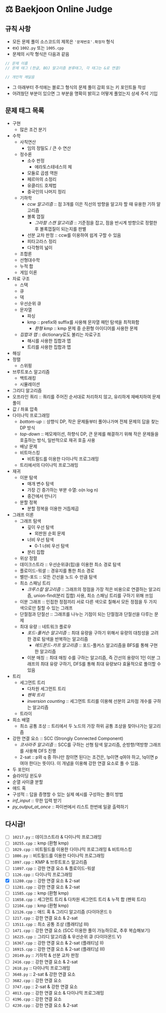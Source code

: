 # ⚖️ Baekjoon Online Judge

## 규칙 사항

- 모든 문제 풀이 소스코드의 제목은 `'문제번호'.확장자` 형식
- ex) `1002.py` 또는 `1005.cpp `
- 문제의 시작 형식은 다음과 같음

```cpp
// 문제 이름
// 문제 태그 (한글, BOJ 알고리즘 분류태그, 각 태그는 &로 연결)

// 개인적 깨달음
```

- 그 아래부터 주석에는 블로그 형식의 문제 풀이 감회 또는 키 포인트들 작성
- 어려웠던 부분이 있으면 그 부분을 명확히 밝히고 어떻게 풀었는지 상세 주석 기입

## 문제 태그 목록

- 구현
    - 많은 조건 분기
- 수학
    - 사칙연산
        - 임의 정밀도 / 큰 수 연산
    - 정수론
        - 소수 판정
            - 에라토스테네스의 체
        - 모듈로 곱셈 역원
        - 페르마의 소정리
        - 유클리드 호제법
        - 중국인의 나머지 정리
    - 기하학
        - *ccw 알고리즘* :: 점 3개를 이은 직선의 방향을 알고자 할 때 유용한 기하 알고리즘
        - 볼록 껍질
            - *그라함 스캔 알고리즘* :: 기준점을 잡고, 점을 반시계 방향으로 정렬한 후 볼록껍질이 되는지를 판별
        - 선분 교차 판정 :: ccw를 이용하여 쉽게 구할 수 있음
        - 피타고라스 정리
        - 다각형의 넓이
    - 조합론
    - 선형대수학
    - 누적 합
    - 게임 이론
- 자료 구조
    - 스택
    - 큐
    - 덱
    - 우선순위 큐
    - 문자열
        - 파싱
        - kmp :: prefix와 suffix를 사용해 문자열 패턴 탐색을 최적화함
            - *환형 kmp* :: kmp 문제 중 순환형 아이디어를 사용한 문제
    - *집합과 맵* :: dictionary로도 불리는 자료구조
        - 해시를 사용한 집합과 맵
        - 트리를 사용한 집합과 맵
- 해싱
- 정렬
    - 스위핑
- 브루트포스 알고리즘
    - 백트래킹
    - 시뮬레이션
- 그리디 알고리즘
- 오프라인 쿼리 :: 쿼리를 주어진 순서대로 처리하지 않고, 유리하게 재배치하여 문제 풀이
- 값 / 좌표 압축
- 다이나믹 프로그래밍
    - *bottom-up* :: 상향식 DP, 작은 문제들부터 풀어나가며 전체 문제의 답을 찾는 DP 방식
    - *top-down* :: 메모제이션, 하향식 DP, 큰 문제를 해결하기 위해 작은 문제들을 호출하는 방식, 일반적으로 재귀 호출 사용
    - 배낭 문제
    - 비트마스킹
        - 비트필드를 이용한 다이나믹 프로그래밍
    - 트리에서의 다이나믹 프로그래밍
- 재귀
    - 이분 탐색
        - 매개 변수 탐색
        - 가장 긴 증가하는 부분 수열: o(n log n)
        - 중간에서 만나기
    - 분할 정복
        - 분할 정복을 이용한 거듭제곱
- 그래프 이론
    - 그래프 탐색
        - 깊이 우선 탐색
            - 외판원 순회 문제
        - 너비 우선 탐색
            - 0-1 너비 우선 탐색
        - 분리 집합
    - 위상 정렬
    - 데이크스트라 :: 우선순위큐(힙)을 이용한 최소 경로 탐색
    - 플로이드-워셜 :: 경유지를 통한 최소 경로
    - 벨만-포드 :: 모든 간선을 노드 수 만큼 탐색
    - 최소 스패닝 트리
        - *크루스칼 알고리즘* :: 그래프의 정점을 가장 적은 비용으로 연결하는 알고리즘, union-find(분리 집합) 사용, 최소 스패닝 트리를 구하기 위해 쓰임
    - 이분 그래프 :: 인접한 정점끼리 서로 다른 색으로 칠해서 모든 정점을 두 가지 색으로만 칠할 수 있는 그래프
    - 단절점과 단절선 :: 그래프를 나누는 기점이 되는 단절점과 단절선을 다루는 문제
    - 최대 유량 :: 네트워크 플로우
        - *포드-풀커슨 알고리즘* :: 최대 유량을 구하기 위해서 유량의 대칭성을 고려한 경로 탐색을 반복하는 알고리즘
            - *에드몬드-카프 알고리즘* :: 포드-풀커스 알고리즘을 BFS를 통해 구현한 알고리즘 
        - 이분 매칭 :: 최대 매칭 수를 구하는 알고리즘, 즉 간선의 용량이 1인 이분 그래프의 최대 유량 구하기, DFS를 통해 최대 유량보다 효율적으로 풀이할 수 있음
- 트리
    - 세그먼트 트리
        - 다차원 세그먼트 트리
        - *펜윅 트리*
        - *inversion counting* :: 세그먼트 트리를 이용해 선분의 교차점 개수를 구하는 알고리즘
    - 트라이
- 희소 배열
    - 최소 공통 조상 :: 트리에서 두 노드의 가장 하위 공통 조상을 찾아나가는 알고리즘
- 강한 연결 요소 :: SCC (Strongly Connected Component)
    - *코사라주 알고리즘* :: SCC를 구하는 선형 탐색 알고리즘, 순방향/역방향 그래프를 사용해 DFS 진행
    - 2-sat :: p와 q 중 하나만 참이면 된다는 조건은, !p이면 q여야 하고, !q이면 p여야 한다는 뜻이다. 이 개념을 이용해 강한 연결 요소로 풀 수 있음.
- 두 포인터
- 슬라이딩 윈도우
- 순열 사이클 분할
- 애드 혹
- 구성적 :: 답을 증명할 수 있는 실제 예시를 구성하는 풀이 방법
- *inf_input* :: 무한 입력 받기
- *py_output_at_once* :: 파이썬에서 리스트 한번에 일괄 출력하기

## 다시금!
- [ ] `10217.py` :: 데이크스트라 & 다이나믹 프로그래밍
- [ ] `10255.cpp` :: kmp (환형 kmp)
- [ ] `1029.cpp` :: 비트필드를 이용한 다이나믹 프로그래밍 & 비트마스킹
- [ ] `1086.py` :: 비트필드를 이용한 다이나믹 프로그래밍
- [ ] `1097.cpp` :: KMP & 브루트포스 알고리즘
- [ ] `11097.cpp` :: 강한 연결 요소 & 플로이드-워셜
- [ ] `1126.cpp` :: 다이나믹 프로그래밍
- [x] `11280.cpp` :: 강한 연결 요소 & 2-sat
- [ ] `11281.cpp` :: 강한 연결 요소 & 2-sat
- [ ] `11585.cpp` :: kmp (환형 kmp)
- [ ] `11658.cpp` :: 세그먼트 트리 & 다차원 세그먼트 트리 & 누적 합 (펜윅 트리)
- [ ] `12104.cpp` :: kmp (환형 kmp)
- [ ] `12126.cpp` :: 애드 혹 & 그리디 알고리즘 (다이아몬드 I)
- [ ] `1217.cpp` :: 강한 연결 요소 & 2-sat
- [ ] `13511.cpp` :: 최소 공통 조상 (플래티넘 III)
- [ ] `1471.cpp` :: 강한 연결 요소 (SCC 이용한 풀이 가능하므로, 추후 복습해보기)
- [ ] `16225.cpp` :: 그리디 알고리즘 & 우선순위 큐 (다이아몬드 V)
- [ ] `16367.cpp` :: 강한 연결 요소 & 2-sat (플래티넘 II)
- [ ] `16915.cpp` :: 강한 연결 요소 & 2-sat (플래티넘 III)
- [ ] `20149.py` :: 기하학 & 선분 교차 판정
- [ ] `2416.cpp` :: 강한 연결 요소 & 2-sat
- [ ] `2618.py` :: 다이나믹 프로그래밍
- [ ] `3648.py` :: 2-sat & 강한 연결 요소
- [ ] `3682.cpp` :: 강한 연결 요소
- [ ] `3747.cpp` :: 2-sat & 강한 연결 요소
- [ ] `4013.cpp` :: 강한 연결 요소 & 다이나믹 프로그래밍
- [ ] `4196.cpp` :: 강한 연결 요소
- [ ] `4230.cpp` :: 강한 연결 요소 & 2-sat